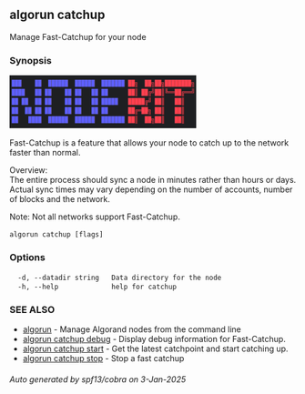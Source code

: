 ## algorun catchup

Manage Fast-Catchup for your node

### Synopsis

                                                                                                 
<img alt="Terminal Render" src="/docs/nodekit.png" width="65%">                                          
                                                                                                 
                                                                                                 
Fast-Catchup is a feature that allows your node to catch up to the network faster than normal.   
                                                                                                 
Overview:                                                                                        
The entire process should sync a node in minutes rather than hours or days.                      
Actual sync times may vary depending on the number of accounts, number of blocks and the network.
                                                                                                 
Note: Not all networks support Fast-Catchup.                                                     

```
algorun catchup [flags]
```

### Options

```
  -d, --datadir string   Data directory for the node
  -h, --help             help for catchup
```

### SEE ALSO

* [algorun](/README.md)	 - Manage Algorand nodes from the command line
* [algorun catchup debug](/docs/algorun_catchup_debug.md)	 - Display debug information for Fast-Catchup.
* [algorun catchup start](/docs/algorun_catchup_start.md)	 - Get the latest catchpoint and start catching up.
* [algorun catchup stop](/docs/algorun_catchup_stop.md)	 - Stop a fast catchup

###### Auto generated by spf13/cobra on 3-Jan-2025
